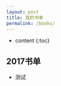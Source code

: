 ```yaml
---
layout: post
title: 我的书单
permalink: /books/
---
```


* content
{:toc}


2017书单
-----------------------------------------------------------------

+ 测试

